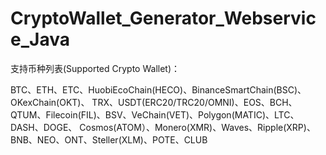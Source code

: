 # CryptoWallet_Generator_Webservice_Java

支持币种列表(Supported Crypto Wallet)：

  BTC、ETH、ETC、HuobiEcoChain(HECO)、BinanceSmartChain(BSC)、OKexChain(OKT)、
  TRX、USDT(ERC20/TRC20/OMNI)、EOS、BCH、QTUM、Filecoin(FIL)、BSV、VeChain(VET)、Polygon(MATIC)、LTC、DASH、DOGE、
  Cosmos(ATOM）、Monero(XMR)、Waves、Ripple(XRP)、BNB、NEO、ONT、Steller(XLM)、POTE、CLUB
